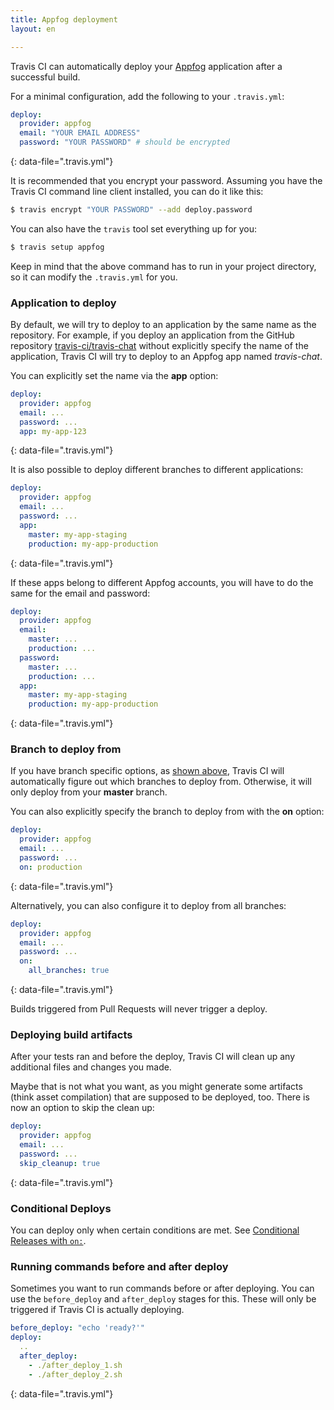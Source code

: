 ```yaml
---
title: Appfog deployment
layout: en

---
```


Travis CI can automatically deploy your [Appfog](https://www.appfog.com/) application after a successful build.

For a minimal configuration, add the following to your `.travis.yml`:

```yaml
deploy:
  provider: appfog
  email: "YOUR EMAIL ADDRESS"
  password: "YOUR PASSWORD" # should be encrypted
```
{: data-file=".travis.yml"}

It is recommended that you encrypt your password.
Assuming you have the Travis CI command line client installed, you can do it like this:

```bash
$ travis encrypt "YOUR PASSWORD" --add deploy.password
```

You can also have the `travis` tool set everything up for you:

```bash
$ travis setup appfog
```

Keep in mind that the above command has to run in your project directory, so it can modify the `.travis.yml` for you.

### Application to deploy

By default, we will try to deploy to an application by the same name as the repository. For example, if you deploy an application from the GitHub repository [travis-ci/travis-chat](https://github.com/travis-ci/travis-chat) without explicitly specify the name of the application, Travis CI will try to deploy to an Appfog app named *travis-chat*.

You can explicitly set the name via the **app** option:

```yaml
deploy:
  provider: appfog
  email: ...
  password: ...
  app: my-app-123
```
{: data-file=".travis.yml"}

It is also possible to deploy different branches to different applications:

```yaml
deploy:
  provider: appfog
  email: ...
  password: ...
  app:
    master: my-app-staging
    production: my-app-production
```
{: data-file=".travis.yml"}

If these apps belong to different Appfog accounts, you will have to do the same for the email and password:

```yaml
deploy:
  provider: appfog
  email:
    master: ...
    production: ...
  password:
    master: ...
    production: ...
  app:
    master: my-app-staging
    production: my-app-production
```
{: data-file=".travis.yml"}

### Branch to deploy from

If you have branch specific options, as [shown above](#Application-to-deploy), Travis CI will automatically figure out which branches to deploy from. Otherwise, it will only deploy from your **master** branch.

You can also explicitly specify the branch to deploy from with the **on** option:

```yaml
deploy:
  provider: appfog
  email: ...
  password: ...
  on: production
```
{: data-file=".travis.yml"}

Alternatively, you can also configure it to deploy from all branches:

```yaml
deploy:
  provider: appfog
  email: ...
  password: ...
  on:
    all_branches: true
```
{: data-file=".travis.yml"}

Builds triggered from Pull Requests will never trigger a deploy.

### Deploying build artifacts

After your tests ran and before the deploy, Travis CI will clean up any additional files and changes you made.

Maybe that is not what you want, as you might generate some artifacts (think asset compilation) that are supposed to be deployed, too. There is now an option to skip the clean up:

```yaml
deploy:
  provider: appfog
  email: ...
  password: ...
  skip_cleanup: true
```
{: data-file=".travis.yml"}

### Conditional Deploys

You can deploy only when certain conditions are met.
See [Conditional Releases with `on:`](/user/deployment#Conditional-Releases-with-on%3A).

### Running commands before and after deploy

Sometimes you want to run commands before or after deploying. You can use the `before_deploy` and `after_deploy` stages for this. These will only be triggered if Travis CI is actually deploying.

```yaml
before_deploy: "echo 'ready?'"
deploy:
  ..
  after_deploy:
    - ./after_deploy_1.sh
    - ./after_deploy_2.sh
```
{: data-file=".travis.yml"}
